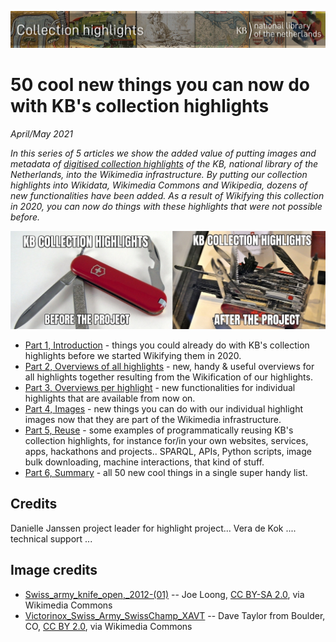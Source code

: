 ![Banner](../images/banners/KBTopstukkenBannerWikimedia_EN.jpg)

# 50 cool new things you can now do with KB's collection highlights
*April/May 2021*

*In this series of 5 articles we show the added value of putting images and metadata of [digitised collection highlights](https://www.kb.nl/galerij/digitale-topstukken) of the KB, national library of the Netherlands, into the Wikimedia infrastructure. By putting our collection highlights into Wikidata, Wikimedia Commons and Wikipedia, dozens of new functionalities have been added. As a result of Wikifying this collection in 2020, you can now do things with these highlights that were not possible before.*

<a href="Part%201%2C%20Introduction.html"><img src="images/KBtopstukkenMemeEN.jpg"/></a>

- [Part 1, Introduction](Part%201%2C%20Introduction.html) - things you could already do with KB's collection highlights before we started Wikifying them in 2020.  
- [Part 2, Overviews of all highlights](Part%202%2C%20Overviews%20of%20all%20highlights.html) - new, handy & useful overviews for all highlights together resulting from the Wikification of our highlights.
-  [Part 3, Overviews per highlight](Part%203%2C%20Overviews%20per%20highlight.html) - new functionalities for individual highlights that are available from now on.
- [Part 4, Images](Part%204%2C%20Images.html) - new things you can do with our individual highlight images now that they are part of the Wikimedia infrastructure. 
- [Part 5, Reuse](Part%205%2C%20Reuse.html) - some examples of programmatically reusing KB's collection highlights, for instance for/in your own websites, services, apps, hackathons and projects.. SPARQL, APIs, Python scripts, image bulk downloading, machine interactions, that kind of stuff.
- [Part 6, Summary](Part%206%2C%20Summary.html) - all 50 new cool things in a single super handy list.

## Credits
 Danielle Janssen project leader for highlight project...
 Vera de Kok .... technical support ...
 
## Image credits
* [Swiss_army_knife_open,_2012-(01)](https://commons.wikimedia.org/wiki/File:Swiss_army_knife_open,_2012-(01).jpg) -- Joe Loong, [CC BY-SA 2.0](https://creativecommons.org/licenses/by-sa/2.0), via Wikimedia Commons
* [Victorinox_Swiss_Army_SwissChamp_XAVT](https://commons.wikimedia.org/wiki/File:Victorinox_Swiss_Army_SwissChamp_XAVT.jpg) -- Dave Taylor from Boulder, CO, [CC BY 2.0](https://creativecommons.org/licenses/by/2.0>), via Wikimedia Commons
